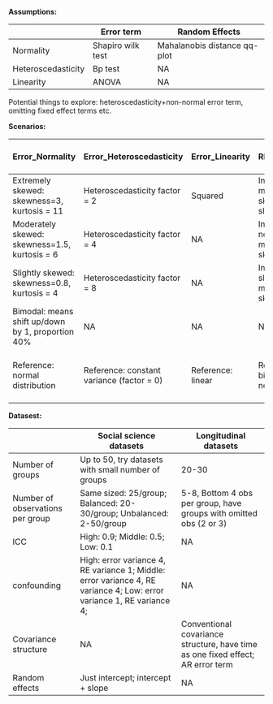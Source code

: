 **Assumptions:**

|                    | Error term        | Random Effects                | 
|--------------------|-------------------|-------------------------------|
|  Normality         | Shapiro wilk test | Mahalanobis distance qq-plot  |
| Heteroscedasticity | Bp test  | NA                            |
|    Linearity       | ANOVA             | NA                            | 

Potential things to explore: heteroscedasticity+non-normal error term, omitting fixed effect terms etc.

**Scenarios:**

| Error_Normality                                   | Error_Heteroscedasticity                   | Error_Linearity    | RE_normality                               | Hetero non_normal | Hetero non_linear |Missing Fixed Effect |
|---------------------------------------------------|---------------------------------------------|--------------------|--------------------------------------------|-------------------| -------------------|-------------------|
| Extremely skewed: skewness=3, kurtosis = 11       | Heteroscedasticity factor = 2 | Squared            | Intercept moderately skewed, slope normal  | Hetero2+skewed  | Squared Z_ij; hfactor=2             | Reduced (Missing Z_ij)          |
| Moderately skewed: skewness=1.5, kurtosis = 6     | Heteroscedasticity factor = 4  | NA                 | Intercept normal, slope moderately skewed  | Hetero4+skewed                |Squared Z_ij; hfactor=4             |NA                |
| Slightly skewed: skewness=0.8, kurtosis = 4       | Heteroscedasticity factor = 8 | NA               | Intercept and slope both moderately skewed | Hetero8+skewed             |Squared Z_ij; hfactor=8             |NA                |
| Bimodal: means shift up/down by 1, proportion 40% | NA  | NA                 | NA                                   | NA                |NA                |NA                |
| Reference: normal distribution                    | Reference: constant variance (factor = 0)                | Reference: linear  | Reference: bivariate normal                | Reference: Hetero0, Hetero2, Hetero4, Hetero8               | Reference: Linear + hfactor = 0| Reference: Full model|


**Datasest:**

|                                   | Social science datasets                                                                                               | Longitudinal datasets                                                           |
|-----------------------------------|-----------------------------------------------------------------------------------------------------------------------|---------------------------------------------------------------------------------|
| Number of groups                  | Up to 50, try datasets with small number of groups                                                                    | 20-30                                                                           |
| Number of observations per group  | Same sized: 25/group; Balanced: 20-30/group; Unbalanced: 2-50/group                                                                  | 5-8, Bottom 4 obs per group, have groups with omitted obs (2 or 3)              |
| ICC                               | High: 0.9; Middle: 0.5; Low: 0.1                                                                                      | NA                                                                              |
| confounding                       | High: error variance 4, RE variance 1; Middle: error variance 4, RE variance 4; Low: error variance 1, RE variance 4; | NA                                                                              |
| Covariance structure              | NA                                                                                                                    | Conventional covariance structure, have time as one fixed effect; AR error term |
| Random effects                    | Just intercept; intercept + slope                                                                                     | NA                                                                              |
